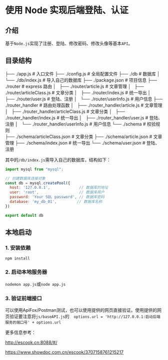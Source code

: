 # 使用 Node 实现后端登陆、认证

## 介绍

基于`Node.js`实现了注册、登陆、修改密码、修改头像等基本`API`。

## 目录结构


├── ./app.js								                # 入口文件
├── ./config.js								              # 全局配置文件
├── ./db									                  # 数据库
│   └── ./db/index.js						            # 导入自己的数据库 
├── ./package.json							            # 项目信息
├── ./router								                # express 路由
│   ├── ./router/article.js				          # 文章管理
│   ├── ./router/articleClass.js			      # 文章分类
│   ├── ./router/index.js					          # 统一导出
│   ├── ./router/user.js					          # 登陆、注册
│   └── ./router/userInfo.js                # 用户信息
├── ./router_handler                        # 路由处理函数
│   ├── ./router_handler/article.js		      # 文章管理
│   ├── ./router_handler/articleClass.js	  # 文章分类
│   ├── ./router_handler/index.js			      # 统一导出
│   ├── ./router_handler/user.js			      # 登陆、注册
│   └── ./router_handler/userInfo.js		    # 用户信息
└── ./schema                                # 校验规则     
    ├── ./schema/articleClass.json          # 文章分类
    ├── ./schema/article.json               # 文章管理
    ├── ./schema/index.json                 # 统一导出
    └── ./schema/user.json                  # 登陆、注册




其中的`/db/index.js`需导入自己的数据库，结构如下：

```js
import mysql from "mysql";

// 创建数据库连接对象
const db = mysql.createPool({
  host: '127.0.0.1',             // 数据库的地址
  user: 'root',               	 // 数据库用户
  password: 'Your SQL password', // 数据库密码
  database: 'my_db_01',         // 数据库名称
})

export default db
```

## 本地启动

### 1. 安装依赖

`npm install`

### 2. 启动本地服务器

`nodemon app.js`或`node app.js`

### 3. 验证前端接口

可以使用ApiFox/Postman测试，也可以使用提供的网页直接验证。使用提供的网页验证要注意将`js/baseAPI.js`的`  options.url = 'http://127.0.0.1:启动后端服务的端口号' + options.url`



更多信息参考：

http://escook.cn:8088/#/

https://www.showdoc.com.cn/escook/3707158761215217

